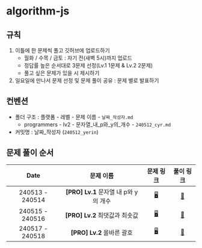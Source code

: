 # algorithm-js

## 규칙

1. 이틀에 한 문제씩 풀고 깃허브에 업로드하기
    - 월화 / 수목 / 금토 : 자기 전(새벽 5시)까지 업로드
    - 정답률 높은 순서대로 3문제 선정(Lv.1 1문제 & Lv.2 2문제)
    - 풀고 싶은 문제가 있을 시 제시하기
2. 일요일에 만나서 문제 선정 및 문제 풀이 공유 : 문제 별로 발표하기
   <br>

## 컨벤션

-   폴더 구조 : 플랫폼 - 레벨 - 문제 이름 - `날짜_작성자.md`
    -   programmers - lv2 - 문자열_내_p와_y의_개수 - `240512_cyr.md`
-   커밋명 : 날짜\_작성자 (`240512_yerin`)
    <br>

## 문제 풀이 순서

|      Date       |               문제 이름               |                               문제 링크                               |                  풀이 링크                   |
| :-------------: | :-----------------------------------: | :-------------------------------------------------------------------: | :------------------------------------------: |
| 240513 - 240514 | **[PRO] Lv.1** 문자열 내 p와 y의 개수 | [🖥️](https://school.programmers.co.kr/learn/courses/30/lessons/12916) | [📝](programmers/lv1/문자열_내_p와_y의_개수) |
| 240515 - 240516 |    **[PRO] Lv.2** 최댓값과 최솟값     | [🖥️](https://school.programmers.co.kr/learn/courses/30/lessons/12939) |    [📝](programmers/lv2/최댓값과_최솟값)     |
| 240517 - 240518 |      **[PRO] Lv.2** 올바른 괄호       | [🖥️](https://school.programmers.co.kr/learn/courses/30/lessons/12909) |      [📝](programmers/lv2/올바른_괄호)       |
